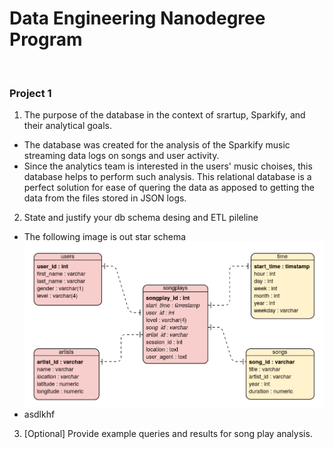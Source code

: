 <h1>Data Engineering Nanodegree Program</h1>
<br>
<h3>Project 1</h3>

1. The purpose of the database in the context of srartup, Sparkify, and their analytical goals.
* The database was created for the analysis of the Sparkify music streaming data logs on songs and user activity.
* Since the analytics team is interested in the users' music choises, this database helps to perform such analysis. This relational database is a perfect solution for ease of quering the data as apposed to getting the data from the files stored in JSON logs.

2. State and justify your db schema desing and ETL pileline
* The following image is out star schema
![Star Schema](/star_schema.png)
* asdlkhf

3. [Optional] Provide example queries and results for song play analysis.
